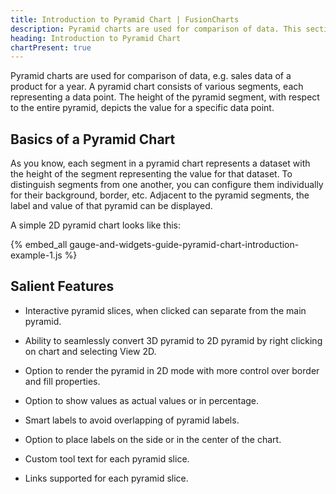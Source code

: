 ```yaml
---
title: Introduction to Pyramid Chart | FusionCharts
description: Pyramid charts are used for comparison of data. This section indroduces some basics of pyramid chart with some of its silent features
heading: Introduction to Pyramid Chart
chartPresent: true
---
```


Pyramid charts are used for comparison of data, e.g. sales data of a product for a year. A pyramid chart consists of various segments, each representing a data point. The height of the pyramid segment, with respect to the entire pyramid, depicts the value for a specific data point.

## Basics of a Pyramid Chart

As you know, each segment in a pyramid chart represents a dataset with the height of the segment representing the value for that dataset. To distinguish segments from one another, you can configure them individually for their background, border, etc. Adjacent to the pyramid segments, the label and value of that pyramid can be displayed.

A simple 2D pyramid chart looks like this:

{% embed_all gauge-and-widgets-guide-pyramid-chart-introduction-example-1.js %}

## Salient Features

* Interactive pyramid slices, when clicked can separate from the main pyramid.

* Ability to seamlessly convert 3D pyramid to 2D pyramid by right clicking on chart and selecting View 2D.

* Option to render the pyramid in 2D mode with more control over border and fill properties.

* Option to show values as actual values or in percentage.

* Smart labels to avoid overlapping of pyramid labels.

* Option to place labels on the side or in the center of the chart.

* Custom tool text for each pyramid slice.

* Links supported for each pyramid slice.